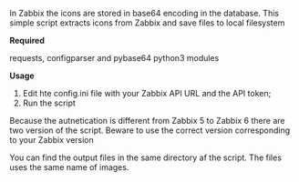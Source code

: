 In Zabbix the icons are stored in base64 encoding in the database. This simple script extracts icons from Zabbix and save files to local filesystem

**Required**

requests, configparser and pybase64 python3 modules

**Usage**
1) Edit hte config.ini file with your Zabbix API URL and the API token;
2) Run the script

Because the autnetication is different from Zabbix 5 to Zabbix 6 there are two version of the script. Beware to use the correct version corresponding to your Zabbix version

You can find the output files in the same directory af the script. The files uses the same name of images.
